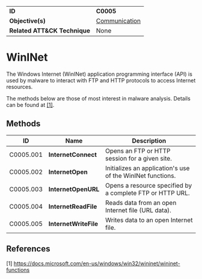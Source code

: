|||
|---|---|
|**ID**|**C0005**|
|**Objective(s)**|[Communication](https://github.com/MBCProject/mbc-markdown/tree/master/micro-behaviors/communication)|
|**Related ATT&CK Technique**|None|


WinINet
=======
The Windows Internet (WinINet) application programming interface (API) is used by malware to interact with FTP and HTTP protocols to access Internet resources.

The methods below are those of most interest in malware analysis. Details can be found at [[1]](#1). 

Methods
-------
|ID|Name|Description|
|---|---|---|
|C0005.001|**InternetConnect**|Opens an FTP or HTTP session for a given site.|
|C0005.002|**InternetOpen**|Initializes an application's use of the WinINet functions.|
|C0005.003|**InternetOpenURL**|Opens a resource specified by a complete FTP or HTTP URL.|
|C0005.004|**InternetReadFile**|Reads data from an open Internet file (URL data).|
|C0005.005|**InternetWriteFile**|Writes data to an open Internet file.|

References
----------
<a name="1">[1]</a> https://docs.microsoft.com/en-us/windows/win32/wininet/wininet-functions
